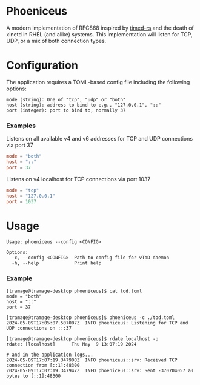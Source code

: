 # Phoeniceus
A modern implementation of RFC868 inspired by [timed-rs](https://github.com/yanorei32/timed-rs) and the death of xinetd in RHEL (and alike) systems. 
This implementation will listen for TCP, UDP, or a mix of both connection types.

# Configuration
The application requires a TOML-based config file including the following options:
```
mode (string): One of "tcp", "udp" or "both"
host (string): address to bind to e.g., "127.0.0.1", "::"
port (integer): port to bind to, normally 37
```

### Examples
Listens on all available v4 and v6 addresses for TCP and UDP connections via port 37
```toml
mode = "both"
host = "::"
port = 37
```

Listens on v4 localhost for TCP connections via port 1037
```toml
mode = "tcp"
host = "127.0.0.1"
port = 1037
```

# Usage
```
Usage: phoeniceus --config <CONFIG>

Options:
  -c, --config <CONFIG>  Path to config file for vToD daemon
  -h, --help             Print help
```

### Example
```
[tramage@tramage-desktop phoeniceus]$ cat tod.toml 
mode = "both"
host = "::"
port = 37

[tramage@tramage-desktop phoeniceus]$ phoeniceus -c ./tod.toml 
2024-05-09T17:05:07.507007Z  INFO phoeniceus: Listening for TCP and UDP connections on :::37

[tramage@tramage-desktop phoeniceus]$ rdate localhost -p
rdate: [localhost]      Thu May  9 13:07:19 2024

# and in the application logs...
2024-05-09T17:07:19.347900Z  INFO phoeniceus::srv: Received TCP connection from [::1]:48300
2024-05-09T17:07:19.347947Z  INFO phoeniceus::srv: Sent -370704057 as bytes to [::1]:48300
```
